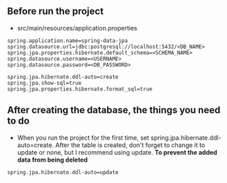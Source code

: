 ## Before run the project
* src/main/resources/application.properties
```
spring.application.name=spring-data-jpa
spring.datasource.url=jdbc:postgresql://localhost:5432/<DB_NAME>
spring.jpa.properties.hibernate.default_schema=<SCHEMA_NAME>
spring.datasource.username=<USERNAME>
spring.datasource.password=<DB_PASSWORD>

spring.jpa.hibernate.ddl-auto=create
spring.jpa.show-sql=true
spring.jpa.properties.hibernate.format_sql=true
```
## After creating the database, the things you need to do
* When you run the project for the first time, set spring.jpa.hibernate.ddl-auto=create. After the table is created, don't forget to change it to update or none, but I recommend using update. <b>To prevent the added data from being deleted</b>
```
spring.jpa.hibernate.ddl-auto=update
```
